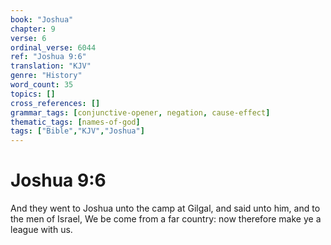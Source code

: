```yaml
---
book: "Joshua"
chapter: 9
verse: 6
ordinal_verse: 6044
ref: "Joshua 9:6"
translation: "KJV"
genre: "History"
word_count: 35
topics: []
cross_references: []
grammar_tags: [conjunctive-opener, negation, cause-effect]
thematic_tags: [names-of-god]
tags: ["Bible","KJV","Joshua"]
---
```


# Joshua 9:6

And they went to Joshua unto the camp at Gilgal, and said unto him, and to the men of Israel, We be come from a far country: now therefore make ye a league with us.
